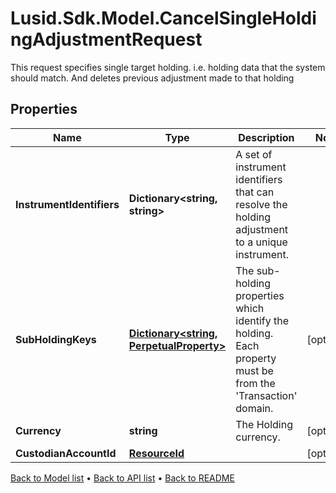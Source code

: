 # Lusid.Sdk.Model.CancelSingleHoldingAdjustmentRequest
This request specifies single target holding. i.e. holding data that the system should match. And deletes previous adjustment made to that holding

## Properties

Name | Type | Description | Notes
------------ | ------------- | ------------- | -------------
**InstrumentIdentifiers** | **Dictionary&lt;string, string&gt;** | A set of instrument identifiers that can resolve the holding adjustment to a unique instrument. | 
**SubHoldingKeys** | [**Dictionary&lt;string, PerpetualProperty&gt;**](PerpetualProperty.md) | The sub-holding properties which identify the holding. Each property must be from the &#39;Transaction&#39; domain. | [optional] 
**Currency** | **string** | The Holding currency. | [optional] 
**CustodianAccountId** | [**ResourceId**](ResourceId.md) |  | [optional] 

[Back to Model list](../README.md#documentation-for-models) &#8226; [Back to API list](../README.md#documentation-for-api-endpoints) &#8226; [Back to README](../README.md)

